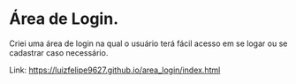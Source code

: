 # Área de Login.
Criei uma área de login na qual o usuário terá fácil acesso em se logar ou se cadastrar caso necessário.

Link: https://luizfelipe9627.github.io/area_login/index.html

